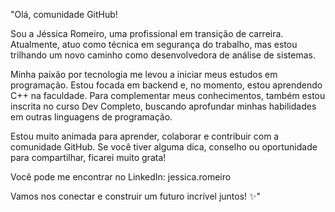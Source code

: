 "Olá, comunidade GitHub!

Sou a Jéssica Romeiro, uma profissional em transição de carreira. Atualmente, atuo como técnica em segurança do trabalho, mas estou trilhando um novo caminho como desenvolvedora de análise de sistemas.

Minha paixão por tecnologia me levou a iniciar meus estudos em programação. Estou focada em backend e, no momento, estou aprendendo C++ na faculdade. Para complementar meus conhecimentos, também estou inscrita no curso Dev Completo, buscando aprofundar minhas habilidades em outras linguagens de programação.

Estou muito animada para aprender, colaborar e contribuir com a comunidade GitHub. Se você tiver alguma dica, conselho ou oportunidade para compartilhar, ficarei muito grata!

Você pode me encontrar no LinkedIn: jessica.romeiro

Vamos nos conectar e construir um futuro incrível juntos! ✨"
<!---
JessicaRomeiro/JessicaRomeiro is a ✨ special ✨ repository because its `README.md` (this file) appears on your GitHub profile.
You can click the Preview link to take a look at your changes.
--->

